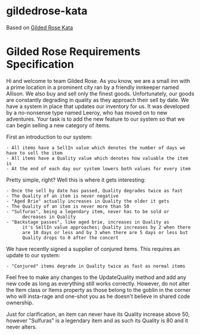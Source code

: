 # gildedrose-kata
Based on [Gilded Rose Kata](https://github.com/emilybache/GildedRose-Refactoring-Kata/)

# Gilded Rose Requirements Specification

Hi and welcome to team Gilded Rose. As you know, we are a small inn with 
a prime location in a prominent city ran by a friendly innkeeper named 
Allison. We also buy and sell only the finest goods. Unfortunately, our 
goods are constantly degrading in quality as they approach their sell by 
date. We have a system in place that updates our inventory for us. It 
was developed by a no-nonsense type named Leeroy, who has moved on to 
new adventures. Your task is to add the new feature to our system so that
we can begin selling a new category of items. 

First an introduction to our system:

	- All items have a SellIn value which denotes the number of days we have to sell the item
	- All items have a Quality value which denotes how valuable the item is
	- At the end of each day our system lowers both values for every item

Pretty simple, right? Well this is where it gets interesting:

	- Once the sell by date has passed, Quality degrades twice as fast
	- The Quality of an item is never negative
	- "Aged Brie" actually increases in Quality the older it gets
	- The Quality of an item is never more than 50
	- "Sulfuras", being a legendary item, never has to be sold or 
          decreases in Quality
	- "Backstage passes", like aged brie, increases in Quality as 
          it's SellIn value approaches; Quality increases by 2 when there
          are 10 days or less and by 3 when there are 5 days or less but 
          Quality drops to 0 after the concert

We have recently signed a supplier of conjured items. This requires an 
update to our system:

	- "Conjured" items degrade in Quality twice as fast as normal items

Feel free to make any changes to the UpdateQuality method and add any new
code as long as everything still works correctly. However, do not alter 
the Item class or Items property as those belong to the goblin in the 
corner who will insta-rage and one-shot you as he doesn't believe in 
shared code ownership.

Just for clarification, an item can never have its Quality increase 
above 50, however "Sulfuras" is a legendary item and as such its Quality 
is 80 and it never alters.
